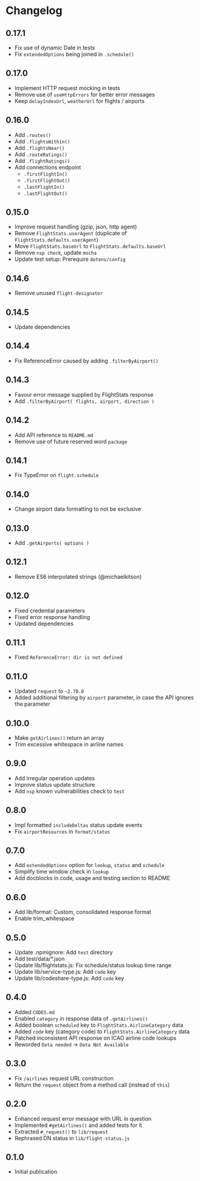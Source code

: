 # Changelog

## 0.17.1

- Fix use of dynamic Date in tests
- Fix `extendedOptions` being joined in `.schedule()`

## 0.17.0

- Implement HTTP request mocking in tests
- Remove use of `useHttpErrors` for better error messages
- Keep `delayIndexUrl`, `weatherUrl` for flights / airports

## 0.16.0

- Add `.routes()`
- Add `.flightsWithin()`
- Add `.flightsNear()`
- Add `.routeRatings()`
- Add `.flightRatings()`
- Add connections endpoint
  - `.firstFlightIn()`
  - `.firstFlightOut()`
  - `.lastFlightIn()`
  - `.lastFlightOut()`

## 0.15.0

- Improve request handling (gzip, json, http agent)
- Remove `FlightStats.userAgent` (duplicate of `FlightStats.defaults.userAgent`)
- Move `FlightStats.baseUrl` to `FlightStats.defaults.baseUrl`
- Remove `nsp check`, update `mocha`
- Update test setup: Prerequire `dotenv/config`

## 0.14.6

- Remove unused `flight-designator`

## 0.14.5

- Update dependencies

## 0.14.4

- Fix ReferenceError caused by adding `.filterByAirport()`

## 0.14.3

- Favour error message supplied by FlightStats response
- Add `.filterByAirport( flights, airport, direction )`

## 0.14.2

- Add API reference to `README.md`
- Remove use of future reserved word `package`

## 0.14.1

- Fix TypeError on `flight.schedule`

## 0.14.0

- Change airport data formatting to not be exclusive

## 0.13.0

- Add `.getAirports( options )`

## 0.12.1

- Remove ES6 interpolated strings (@michaelkitson)

## 0.12.0
- Fixed credential parameters
- Fixed error response handling
- Updated dependencies

## 0.11.1
- Fixed `ReferenceError: dir is not defined`

## 0.11.0
- Updated `request` to `~2.70.0`
- Added additional filtering by `airport` parameter, in case the API ignores the parameter

## 0.10.0
- Make `getAirlines()` return an array
- Trim excessive whitespace in airline names

## 0.9.0
- Add irregular operation updates
- Improve status update structure
- Add `nsp` known vulnerabilities check to `test`

## 0.8.0
- Impl formatted `includeDeltas` status update events
- Fix `airportResources` in `format/status`

## 0.7.0
- Add `extendedOptions` option for `lookup`, `status` and `schedule`
- Simplify time window check in `lookup`
- Add docblocks in code, usage and testing section to README

## 0.6.0
- Add lib/format: Custom, consolidated response format
- Enable trim_whitespace

## 0.5.0
- Update .npmignore: Add `test` directory
- Add test/data/*.json
- Update lib/flightstats.js: Fix schedule/status lookup time range
- Update lib/service-type.js: Add `code` key
- Update lib/codeshare-type.js: Add `code` key

## 0.4.0
- Added `CODES.md`
- Enabled `category` in response data of `.getAirlines()`
- Added boolean `scheduled` key to `FlightStats.AirlineCategory` data
- Added `code` key (category code) to `FlightStats.AirlineCategory` data
- Patched inconsistent API response on ICAO airline code lookups
- Reworded `Data needed` -> `Data Not Available`

## 0.3.0
- Fix `/airlines` request URL construction
- Return the `request` object from a method call (instead of `this`)

## 0.2.0
- Enhanced request error message with URL in question
- Implemented `#getAirlines()` and added tests for it
- Extracted `#_request()` to `lib/request`
- Rephrased DN status in `lib/flight-status.js`

## 0.1.0
  - Initial publication
